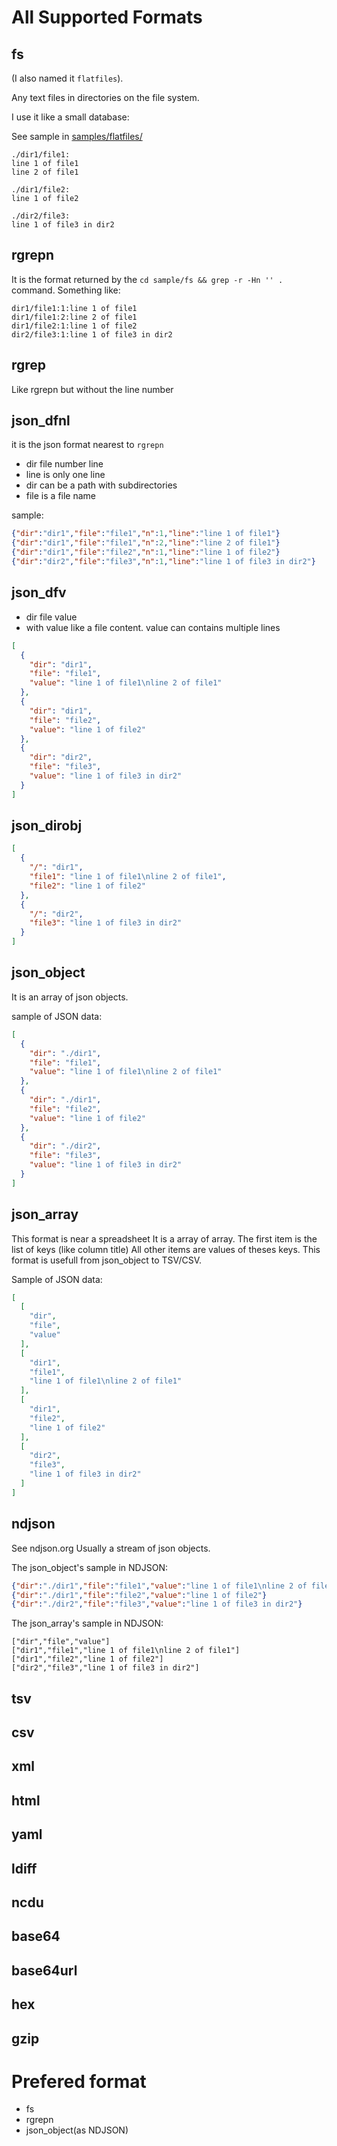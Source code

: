 
# All Supported Formats


## fs

(I also named it `flatfiles`).

Any text files in directories on the file system.

I use it like a small database:

See sample in [samples/flatfiles/](./samples/flatfiles/)

```
./dir1/file1:
line 1 of file1
line 2 of file1

./dir1/file2:
line 1 of file2

./dir2/file3:
line 1 of file3 in dir2
```


## rgrepn

It is the format returned by the `cd sample/fs && grep -r -Hn '' .` command.
Something like:
```
dir1/file1:1:line 1 of file1
dir1/file1:2:line 2 of file1
dir1/file2:1:line 1 of file2
dir2/file3:1:line 1 of file3 in dir2
```


## rgrep

Like rgrepn but without the line number


## json_dfnl

it is the json format nearest to `rgrepn`

- dir file number line
- line is only one line
- dir can be a path with subdirectories
- file is a file name

sample:
```json
{"dir":"dir1","file":"file1","n":1,"line":"line 1 of file1"}
{"dir":"dir1","file":"file1","n":2,"line":"line 2 of file1"}
{"dir":"dir1","file":"file2","n":1,"line":"line 1 of file2"}
{"dir":"dir2","file":"file3","n":1,"line":"line 1 of file3 in dir2"}
```


## json_dfv

- dir file value
- with value like a file content. value can contains multiple lines

```json
[
  {
    "dir": "dir1",
    "file": "file1",
    "value": "line 1 of file1\nline 2 of file1"
  },
  {
    "dir": "dir1",
    "file": "file2",
    "value": "line 1 of file2"
  },
  {
    "dir": "dir2",
    "file": "file3",
    "value": "line 1 of file3 in dir2"
  }
]
```


## json_dirobj

```json
[
  {
    "/": "dir1",
    "file1": "line 1 of file1\nline 2 of file1",
    "file2": "line 1 of file2"
  },
  {
    "/": "dir2",
    "file3": "line 1 of file3 in dir2"
  }
]
```


## json_object

It is an array of json objects.

sample of JSON data:
```json
[
  {
    "dir": "./dir1",
    "file": "file1",
    "value": "line 1 of file1\nline 2 of file1"
  },
  {
    "dir": "./dir1",
    "file": "file2",
    "value": "line 1 of file2"
  },
  {
    "dir": "./dir2",
    "file": "file3",
    "value": "line 1 of file3 in dir2"
  }
]
```


## json_array

This format is near a spreadsheet
It is a array of array.
The first item is the list of keys (like column title)
All other items are values of theses keys.
This format is usefull from json_object to TSV/CSV.

Sample of JSON data:
```json
[
  [
    "dir",
    "file",
    "value"
  ],
  [
    "dir1",
    "file1",
    "line 1 of file1\nline 2 of file1"
  ],
  [
    "dir1",
    "file2",
    "line 1 of file2"
  ],
  [
    "dir2",
    "file3",
    "line 1 of file3 in dir2"
  ]
]
```


## ndjson

See ndjson.org
Usually a stream of json objects.

The json_object's sample in NDJSON:
```json
{"dir":"./dir1","file":"file1","value":"line 1 of file1\nline 2 of file1"}
{"dir":"./dir1","file":"file2","value":"line 1 of file2"}
{"dir":"./dir2","file":"file3","value":"line 1 of file3 in dir2"}
```

The json_array's sample in NDJSON:
```ndjson
["dir","file","value"]
["dir1","file1","line 1 of file1\nline 2 of file1"]
["dir1","file2","line 1 of file2"]
["dir2","file3","line 1 of file3 in dir2"]
```


## tsv

## csv

## xml

## html

## yaml

## ldiff

## ncdu

## base64

## base64url

## hex

## gzip



# Prefered format

- fs
- rgrepn
- json_object(as NDJSON)

